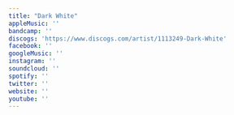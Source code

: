 ```yaml
---
title: "Dark White"
appleMusic: ''
bandcamp: ''
discogs: 'https://www.discogs.com/artist/1113249-Dark-White'
facebook: ''
googleMusic: ''
instagram: ''
soundcloud: ''
spotify: ''
twitter: ''
website: ''
youtube: ''
---
```

